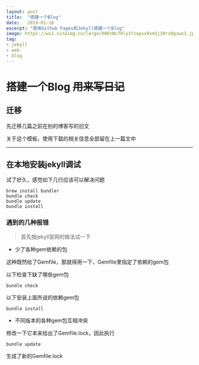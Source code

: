 ```yaml
---
layout: post
title:  "搭建一个Blog"
date:   2019-01-18
excerpt: "使用Github Pages和Jekyll搭建一个Blog"
image: https://ws1.sinaimg.cn/large/006tNc79ly1fzapsx8xm5j30rs0gzwo3.jpg
tag:
- jekyll 
- web
- blog
---
```




# 搭建一个Blog ~~用来写日记~~

## 迁移

先迁移几篇之前在别的博客写的旧文

关于这个模板，使用下载的相关信息全部留在上一篇文中

------



## 在本地安装jekyll调试

试了好久，感觉如下几行应该可以解决问题

```shell
brew install bundler
bundle check
bundle update
bundle install
```

### 遇到的几种报错

> 首先按jekyll官网的做法试一下

- 少了各种gem依赖的包

这种既然给了Gemfile，那就得用一下，Gemfile里指定了依赖的gem包

以下检查下缺了哪些gem包

```shell
bundle check
```

以下安装上面所说的依赖gem包

```shell
bundle install
```

- 不同版本的各种gem包互相冲突

修改一下它本来给出了Gemfile.lock，因此执行

```shell
bundle update
```

生成了新的Gemfile.lock
